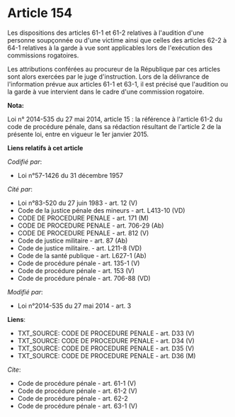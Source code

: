 # Article 154

Les dispositions des articles 61-1 et 61-2 relatives à l'audition d'une personne soupçonnée ou d'une victime ainsi que celles
des articles 62-2 à 64-1 relatives à la garde à vue sont applicables lors de l'exécution des commissions rogatoires. 

Les attributions conférées au procureur de la République par ces articles sont alors exercées par le juge d'instruction. Lors
de la délivrance de l'information prévue aux articles 61-1 et 63-1, il est précisé que l'audition ou la garde à vue
intervient dans le cadre d'une commission rogatoire.

**Nota:**

Loi n° 2014-535 du 27 mai 2014, article 15 : la référence à l'article 61-2 du code de procédure pénale, dans sa rédaction
résultant de l'article 2 de la présente loi, entre en vigueur le 1er janvier 2015.

**Liens relatifs à cet article**

_Codifié par_:

  - Loi n°57-1426 du 31 décembre 1957

_Cité par_:

  - Loi n°83-520 du 27 juin 1983 - art. 12 (V)
  - Code de la justice pénale des mineurs - art. L413-10 (VD)
  - CODE DE PROCEDURE PENALE - art. 171 (M)
  - CODE DE PROCEDURE PENALE - art. 706-29 (Ab)
  - CODE DE PROCEDURE PENALE - art. 812 (V)
  - Code de justice militaire - art. 87 (Ab)
  - Code de justice militaire. - art. L211-8 (VD)
  - Code de la santé publique - art. L627-1 (Ab)
  - Code de procédure pénale - art. 135-1 (V)
  - Code de procédure pénale - art. 153 (V)
  - Code de procédure pénale - art. 706-88 (VD)

_Modifié par_:

  - Loi n°2014-535 du 27 mai 2014 - art. 3

**Liens**:

  - TXT_SOURCE: CODE DE PROCEDURE PENALE - art. D33 (V)
  - TXT_SOURCE: CODE DE PROCEDURE PENALE - art. D34 (V)
  - TXT_SOURCE: CODE DE PROCEDURE PENALE - art. D35 (V)
  - TXT_SOURCE: CODE DE PROCEDURE PENALE - art. D36 (M)

_Cite_:

  - Code de procédure pénale - art. 61-1 (V)
  - Code de procédure pénale - art. 61-2 (V)
  - Code de procédure pénale - art. 62-2
  - Code de procédure pénale - art. 63-1 (V)
